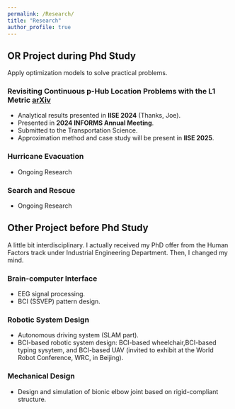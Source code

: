 ```yaml
---
permalink: /Research/
title: "Research"
author_profile: true
---
```



## OR Project during Phd Study

Apply optimization models to solve practical problems.

### Revisiting Continuous p-Hub Location Problems with the L1 Metric [arXiv](https://arxiv.org/abs/2501.08439)
- Analytical results presented in **IISE 2024** (Thanks, Joe).
- Presented in **2024 INFORMS Annual Meeting**.
- Submitted to the Transportation Science.
- Approximation method and case study will be present in **IISE 2025**.

### Hurricane Evacuation
- Ongoing Research

### Search and Rescue
- Ongoing Research

## Other Project before Phd Study 

A little bit interdisciplinary. I actually received my PhD offer from the Human Factors track under Industrial Engineering Department. Then, I changed my mind.

### Brain-computer Interface
- EEG signal processing.
- BCI (SSVEP) pattern design.
  
### Robotic System Design
- Autonomous driving system (SLAM part).
- BCI-based robotic system design: BCI-based wheelchair,BCI-based typing sysytem, and BCI-based UAV (invited to exhibit at the World Robot Conference, WRC, in Beijing).

### Mechanical Design
- Design and simulation of bionic elbow joint based on rigid-compliant structure.



